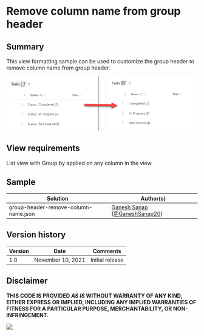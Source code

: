 # Remove column name from group header

## Summary

This view formatting sample can be used to customize the group header to remove column name from group header.

![screenshot of the sample](./assets/screenshot.png)

## View requirements

List view with Group by applied on any column in the view.

## Sample

Solution|Author(s)
--------|---------
group-header-remove-column-name.json | [Ganesh Sanap](https://github.com/ganesh-sanap) ([@GaneshSanap20](https://twitter.com/GaneshSanap20))

## Version history

Version |Date          |Comments
--------|--------------|--------------------------------
1.0     |November 10, 2021 |Initial release

## Disclaimer

**THIS CODE IS PROVIDED *AS IS* WITHOUT WARRANTY OF ANY KIND, EITHER EXPRESS OR IMPLIED, INCLUDING ANY IMPLIED WARRANTIES OF FITNESS FOR A PARTICULAR PURPOSE, MERCHANTABILITY, OR NON-INFRINGEMENT.**

<img src="https://pnptelemetry.azurewebsites.net/list-formatting/view-samples/group-header-remove-column-name" />
